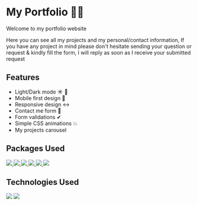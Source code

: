 # My Portfolio 👨‍💻

<p>Welcome to my portfolio website</p> 
<p>Here you can see all my projects and my personal/contact information,
If you have any project in mind please don't hesitate sending your question or request & kindly fill the form, I will reply as soon as I receive your submitted request</p>

## Features

- Light/Dark mode ☀ 🌙
- Mobile first design 📱
- Responsive design ↔
- Contact me form 📎
- Form validations ✔
- Simple CSS animations 💥
- My projects carousel

## Packages Used

<a href="https://www.npmjs.com/package/react-dark-mode-toggle">
<img src="https://img.shields.io/badge/Made%20with-Dark Mode Toggle-1f425f.svg"/>
</a>
<a href="https://www.emailjs.com/">
<img src="https://img.shields.io/badge/Made%20with-Email JS-1f425f.svg"/>
</a>
<a href="https://react-hook-form.com/">
<img src="https://img.shields.io/badge/Made%20with-React Hook Form-1f425f.svg"/>
</a>
<a href="https://www.npmjs.com/package/react-router-dom">
<img src="https://img.shields.io/badge/Made%20with-React Router Dom-1f425f.svg"/>
</a>
<a href="https://www.npmjs.com/package/axios">
<img src="https://img.shields.io/badge/Made%20with-Axios-1f425f.svg"/>
</a>
<a href="https://fontawesome.com/">
<img src="https://img.shields.io/badge/Made%20with-Font Awesome-1f425f.svg"/>
</a>

## Technologies Used

<div>
<a href="https://reactjs.org/"> <img src="https://img.shields.io/badge/React-20232A?style=for-the-badge&logo=react&logoColor=61DAFB"/></a>
<a href="https://sass-lang.com/"> <img src="https://img.shields.io/badge/Sass-CC6699?style=for-the-badge&logo=sass&logoColor=white"/></a>
</div>
